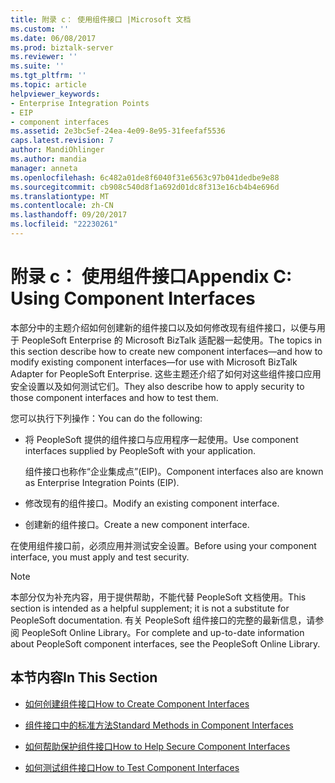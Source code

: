 ```yaml
---
title: 附录 c： 使用组件接口 |Microsoft 文档
ms.custom: ''
ms.date: 06/08/2017
ms.prod: biztalk-server
ms.reviewer: ''
ms.suite: ''
ms.tgt_pltfrm: ''
ms.topic: article
helpviewer_keywords:
- Enterprise Integration Points
- EIP
- component interfaces
ms.assetid: 2e3bc5ef-24ea-4e09-8e95-31feefaf5536
caps.latest.revision: 7
author: MandiOhlinger
ms.author: mandia
manager: anneta
ms.openlocfilehash: 6c482a01de8f6040f31e6563c97b041dedbe9e88
ms.sourcegitcommit: cb908c540d8f1a692d01dc8f313e16cb4b4e696d
ms.translationtype: MT
ms.contentlocale: zh-CN
ms.lasthandoff: 09/20/2017
ms.locfileid: "22230261"
---
```

# <a name="appendix-c-using-component-interfaces"></a><span data-ttu-id="4a611-102">附录 c： 使用组件接口</span><span class="sxs-lookup"><span data-stu-id="4a611-102">Appendix C: Using Component Interfaces</span></span>
<span data-ttu-id="4a611-103">本部分中的主题介绍如何创建新的组件接口以及如何修改现有组件接口，以便与用于 PeopleSoft Enterprise 的 Microsoft BizTalk 适配器一起使用。</span><span class="sxs-lookup"><span data-stu-id="4a611-103">The topics in this section describe how to create new component interfaces—and how to modify existing component interfaces—for use with Microsoft BizTalk Adapter for PeopleSoft Enterprise.</span></span> <span data-ttu-id="4a611-104">这些主题还介绍了如何对这些组件接口应用安全设置以及如何测试它们。</span><span class="sxs-lookup"><span data-stu-id="4a611-104">They also describe how to apply security to those component interfaces and how to test them.</span></span>  
  
 <span data-ttu-id="4a611-105">您可以执行下列操作：</span><span class="sxs-lookup"><span data-stu-id="4a611-105">You can do the following:</span></span>  
  
-   <span data-ttu-id="4a611-106">将 PeopleSoft 提供的组件接口与应用程序一起使用。</span><span class="sxs-lookup"><span data-stu-id="4a611-106">Use component interfaces supplied by PeopleSoft with your application.</span></span>  
  
     <span data-ttu-id="4a611-107">组件接口也称作“企业集成点”(EIP)。</span><span class="sxs-lookup"><span data-stu-id="4a611-107">Component interfaces also are known as Enterprise Integration Points (EIP).</span></span>  
  
-   <span data-ttu-id="4a611-108">修改现有的组件接口。</span><span class="sxs-lookup"><span data-stu-id="4a611-108">Modify an existing component interface.</span></span>  
  
-   <span data-ttu-id="4a611-109">创建新的组件接口。</span><span class="sxs-lookup"><span data-stu-id="4a611-109">Create a new component interface.</span></span>  
  
 <span data-ttu-id="4a611-110">在使用组件接口前，必须应用并测试安全设置。</span><span class="sxs-lookup"><span data-stu-id="4a611-110">Before using your component interface, you must apply and test security.</span></span>  
  
> [!NOTE]
>  <span data-ttu-id="4a611-111">本部分仅为补充内容，用于提供帮助，不能代替 PeopleSoft 文档使用。</span><span class="sxs-lookup"><span data-stu-id="4a611-111">This section is intended as a helpful supplement; it is not a substitute for PeopleSoft documentation.</span></span> <span data-ttu-id="4a611-112">有关 PeopleSoft 组件接口的完整的最新信息，请参阅 PeopleSoft Online Library。</span><span class="sxs-lookup"><span data-stu-id="4a611-112">For complete and up-to-date information about PeopleSoft component interfaces, see the PeopleSoft Online Library.</span></span>  
  
## <a name="in-this-section"></a><span data-ttu-id="4a611-113">本节内容</span><span class="sxs-lookup"><span data-stu-id="4a611-113">In This Section</span></span>  
  
-   [<span data-ttu-id="4a611-114">如何创建组件接口</span><span class="sxs-lookup"><span data-stu-id="4a611-114">How to Create Component Interfaces</span></span>](../core/how-to-create-component-interfaces.md)  
  
-   [<span data-ttu-id="4a611-115">组件接口中的标准方法</span><span class="sxs-lookup"><span data-stu-id="4a611-115">Standard Methods in Component Interfaces</span></span>](../core/standard-methods-in-component-interfaces.md)  
  
-   [<span data-ttu-id="4a611-116">如何帮助保护组件接口</span><span class="sxs-lookup"><span data-stu-id="4a611-116">How to Help Secure Component Interfaces</span></span>](../core/how-to-help-secure-component-interfaces.md)  
  
-   [<span data-ttu-id="4a611-117">如何测试组件接口</span><span class="sxs-lookup"><span data-stu-id="4a611-117">How to Test Component Interfaces</span></span>](../core/how-to-test-component-interfaces.md)